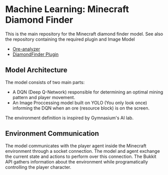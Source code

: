 # Machine Learning: Minecraft Diamond Finder
This is the main repository for the Minecraft diamond finder model. 
See also the repository containing the required plugin and Image Model

- [Ore-analyzer](https://github.com/MindChirp/ore-analyzer)
- [DiamondFinder Plugin](https://github.com/SkinnyAG/DiamondFinderPlugin)

## Model Architecture
The model consists of two main parts: 
- A DQN (Deep Q-Network) responsible for determining an optimal mining pattern and player movement.
- An Image Proccessing model built on YOLO (You only look once) informing the DQN when an ore (resource block) is on the screen.

The environment definition is inspired by Gymnasium's AI lab.

## Environment Communication
The model communicates with the player agent inside the Minecraft environment through a socket connection. The model and agent exchange the current state and actions to perform over this connection. 
The Bukkit API gathers information about the environment while programatically controlling the player character.
